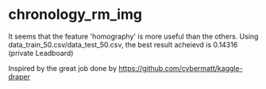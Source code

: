 # chronology_rm_img

It seems that the feature 'homography' is more useful than the others.
Using data_train_50.csv/data_test_50.csv, the best result acheievd is 0.14316 (private Leadboard)

Inspired by the great job done by https://github.com/cybermatt/kaggle-draper 
